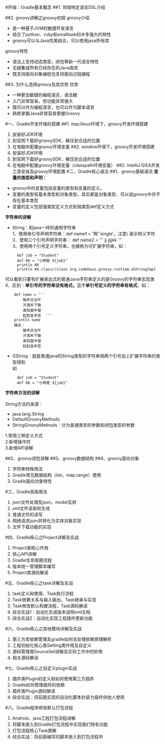 #开端：Gradle基本概念
##1. 领域特定语言DSL介绍

##2. groovy讲解之groovy初探
groovy介绍

- 是一种基于JVM的敏捷开发语言
- 结合了python、ruby和smalltask的许多强大的特性
- groovy可以与Java完美结合，可以使用java所有库

groovy特性

- 语法上支持动态类型，闭包等新一代语言特性
- 无缝集成所有已经存在的Java类库
- 既支持面向对象编程也支持面向过程编程

##3. 为什么选择groovy及其优势
优势

- 一种更加敏捷的编程语言，语法糖
- 入门非常容易，但功能非常强大
- 既可以作为编程语言，也可以作为脚本语言
- 熟练掌握Java非常容易掌握Groovy


#一、Gradle开发环境的搭建
##1. mac/linux环境下，groovy开发环境搭建
1. 安装好JDK环境
2. 到官网下载好groovySDK，解压到合适的位置
3. 在电脑中配置groovy环境变量
##2. window环境下，groovy开发环境搭建
1. 安装好JDK环境
2. 到官网下载好groovySDK，解压到合适的位置
3. 在电脑中配置groovy环境变量（classpath环境变量）
##2. IntelliJ IDEA开发工具安装及groovy环境配置
#二、Gradle核心语法
##1、groovy基础语法
**变量的类型和声明：**

- groovy中的变量包括变量的类型和变量的定义。
- 变量的类型有基本类型和对象类型，其实都是对象类型，可以说groovy中并不存在基本类型
- 变量的定义包括强类型定义方式和弱类型def定义方式

 **字符串的讲解**

- String：和java一样的通用字符串<br>
1、使用单引号声明字符串：def name1 = '啊\'\'single'。注意\ 表示转义字符 <br>
2、使用三个引号声明字符串： def name2 = ''' jj jjjjkk  '''<br>
3、使用两个引号定义字符串，也被称为可扩展字符串，如：

		def job = "Student"
		def KK = "小明是 ${job}"
		println KK
		println KK.class//class org.codehaus.groovy.runtime.GStringImpl
可以看到只要有扩展表达式的普通Java字符串定义的是Groovy的字符串实现类<br>	
4、区别：**单引号的字符串没有格式，三个单引号定义的字符串有格式**，如：
		
		def name = '''
		    锄禾日当午
		    汗滴禾下锄
		    谁知盘中餐
		    粒粒皆辛苦  '''
		println name
		输出：
			锄禾日当午
			汗滴禾下锄
			谁知盘中餐
			粒粒皆辛苦  
		
	
- GString：就是普通java的String类型的字符串用两个引号加上扩展字符串的类型得到<br>
如

		def job = "Student"
		def KK = "小明是 ${job}"

 **字符串方法的讲解**<br><br>
String方法的来源：

- java.lang.String
- DefaultGroovyMethods
- StringGroovyMethods：分为普通类型的参数和闭包类型的参数

1.常用三种定义方式<br>
2.新增操作符<br>
3.新增API讲解<br>


##2、groovy闭包讲解
##3、groovy数据结构
##4、groovy面向对象



1. 字符串特殊用法
2. Gradle常见数据结构（list，map,range）使用
3. Gradle面向对象特性

#三、Gradle高级用法

1. json文件处理及json，model互转
2. xml文件读取和生成
3. 普通文件的读写
4. 网络请求json并转化为实体对象实现
5. 文件下载功能的实现

#四、Gradle核心之Project详解及实战
1. Project类核心作用
2. 核心API讲解
3. Gradle生命周期流程
4. 版本统一管理脚本编写
5. Project类源码解读

#五、Gradle核心之task详解及实战
1. task定义和使用，Task执行流程
2. Task依赖关系与输入输出，Task继承与实现
3. Task修改默认构建流程，Task源码解读
4. 综合实战1：自动化生成版本说明xml文档
5. 综合实战2：自动化实现工程插件更新功能

#六、Gradle核心之其他模块详解及实战
1. 第三方库依赖管理及gradle如何去处理依赖原理解析
2. 工程初始化核心类Setting类作用及自定义
3. 源码管理类SourceSet讲解及实际工作中的妙用
4. 相关源码解读

#七、Gradle核心之自定义plugin实战
1. 插件类Plugin的定义和如何使用第三方插件
2. Gradle如何管理插件的依赖
3. 插件类Plugin源码解读
4. 综合实战：将前面实现的自动化脚本封装为插件供他人使用

#八、Gradle程序修改默认打包流程
1. Android，java工程打包流程讲解
2. 将脚本嵌入到Gradle打包流程中实现我们特有功能
3. 打包流程核心Task图解
4. 综合实战：将前面编写的脚本嵌入到打包流程中
